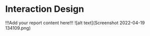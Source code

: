 # Interaction Design

!!!Add your report content here!!!
![alt text](Screenshot 2022-04-19 134109.png)
